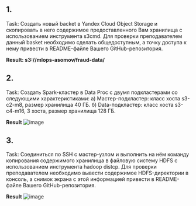 ## 1. 
Task:
Создать новый backet в Yandex Cloud Object Storage и скопировать
в него содержимое предоставленного Вам хранилища с использованием инструмента s3cmd. Для проверки преподавателем данный basket необходимо
сделать общедоступным, а точку доступа к нему привести в README-файле
Вашего GitHub-репозитория.

**Result:
s3://mlops-asomov/fraud-data/**

## 2. 
Task:
Создать Spark-кластер в Data Proc с двумя подкластерами со следующими характеристиками:
а) Мастер-подкластер: класс хоста s3-c2-m8, размер хранилища 40 ГБ.
б) Data-подкластер: класс хоста s3-c4-m16, 3 хоста, размер хранилища
128 ГБ.

**Result**
![image](https://github.com/aleks73337/OTUS-mlops-homeworks/assets/32843048/9becdff1-257d-4bf5-8b45-03b4dc648b80)


## 3. 
Task:
Соединиться по SSH с мастер-узлом и выполнить на нём команду копирования содержимого хранилища в файловую систему HDFS с использованием инструмента hadoop distcp. Для проверки преподавателем необходимо вывести содержимое HDFS-директории в консоль, а снимок экрана с этой информацией привести в README-файле Вашего GitHub-репозитория.

**Result**
![image](https://github.com/aleks73337/OTUS-mlops-homeworks/assets/32843048/429c0536-ded6-4213-a5e3-90886bc6931c)
